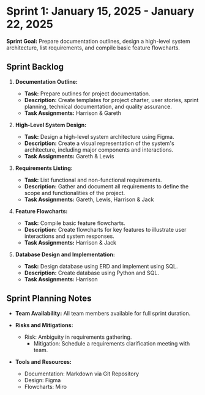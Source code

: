 # Sprint 1: January 15, 2025 - January 22, 2025

**Sprint Goal:** Prepare documentation outlines, design a high-level system architecture, list requirements, and compile basic feature flowcharts.

## Sprint Backlog

1. **Documentation Outline:**
   - **Task:** Prepare outlines for project documentation.
   - **Description:** Create templates for project charter, user stories, sprint planning, technical documentation, and quality assurance.
   - **Task Assignments:** Harrison & Gareth

2. **High-Level System Design:**
   - **Task:** Design a high-level system architecture using Figma.
   - **Description:** Create a visual representation of the system's architecture, including major components and interactions.
   - **Task Assignments:** Gareth & Lewis

3. **Requirements Listing:**
   - **Task:** List functional and non-functional requirements.
   - **Description:** Gather and document all requirements to define the scope and functionalities of the project.
   - **Task Assignments:** Gareth, Lewis, Harrison & Jack

4. **Feature Flowcharts:**
   - **Task:** Compile basic feature flowcharts.
   - **Description:** Create flowcharts for key features to illustrate user interactions and system responses.
   - **Task Assignments:** Harrison & Jack
  
5. **Database Design and Implementation:**
   - **Task:** Design database using ERD and implement using SQL.
   - **Description:** Create database using Python and SQL.
   - **Task Assignments:** Harrison

## Sprint Planning Notes

- **Team Availability:** All team members available for full sprint duration.
- **Risks and Mitigations:**
  - Risk: Ambiguity in requirements gathering.
    - Mitigation: Schedule a requirements clarification meeting with team.

- **Tools and Resources:**
  - Documentation: Markdown via Git Repository
  - Design: Figma
  - Flowcharts: Miro
